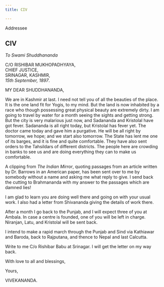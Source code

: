 ```yaml
---
title: CIV

---
```





  

  
 Addressee

## CIV

*To Swami Shuddhananda*

C/O RISHIBAR MUKHOPADHYAYA,  
CHIEF JUSTICE,  
SRINAGAR, KASHMIR,  
*15th September, 1897*.

MY DEAR SHUDDHANANDA,

We are in Kashmir at last. I need not tell you of all the beauties of
the place. It is the one land fit for Yogis, to my mind. But the land is
now inhabited by a race who though possessing great physical beauty are
extremely dirty. I am going to travel by water for a month seeing the
sights and getting strong. But the city is very malarious just now, and
Sadananda and Kristolal have got fever. Sadananda is all right today,
but Kristolal has fever yet. The doctor came today and gave him a
purgative. He will be all right by tomorrow, we hope; and we start also
tomorrow. The State has lent me one of its barges, and it is fine and
quite comfortable. They have also sent orders to the Tahsildars of
different districts. The people here are crowding in banks to see us and
are doing everything they can to make us comfortable.

A clipping from *The Indian Mirror*, quoting passages from an article
written by Dr. Barrows in an American paper, has been sent over to me by
somebody without a name and asking me what reply to give. I send back
the cutting to Brahmananda with my answer to the passages which are
damned lies!

I am glad to learn you are doing well there and going on with your usual
work. I also had a letter from Shivananda giving the details of work
there.

After a month I go back to the Punjab, and I will expect three of you at
Ambala. In case a centre is founded, one of you will be left in charge.
Niranjan, Latu, and Kristolal will be sent back.

I intend to make a rapid march through the Punjab and Sind via Kathiawar
and Baroda, back to Rajputana, and thence to Nepal and last Calcutta.

Write to me C/o Rishibar Babu at Srinagar. I will get the letter on my
way back.

With love to all and blessings,

Yours,

VIVEKANANDA.


